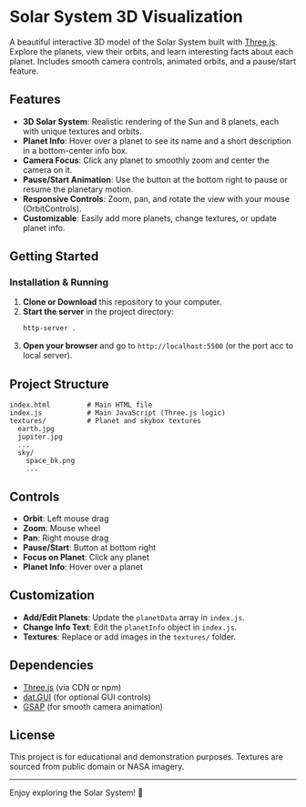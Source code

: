 # Solar System 3D Visualization

A beautiful interactive 3D model of the Solar System built with [Three.js](https://threejs.org/). Explore the planets, view their orbits, and learn interesting facts about each planet. Includes smooth camera controls, animated orbits, and a pause/start feature.

## Features

- **3D Solar System**: Realistic rendering of the Sun and 8 planets, each with unique textures and orbits.
- **Planet Info**: Hover over a planet to see its name and a short description in a bottom-center info box.
- **Camera Focus**: Click any planet to smoothly zoom and center the camera on it.
- **Pause/Start Animation**: Use the button at the bottom right to pause or resume the planetary motion.
- **Responsive Controls**: Zoom, pan, and rotate the view with your mouse (OrbitControls).
- **Customizable**: Easily add more planets, change textures, or update planet info.

## Getting Started



### Installation & Running

1. **Clone or Download** this repository to your computer.
2. **Start the server** in the project directory:
   ```sh
   http-server .
   ```
4. **Open your browser** and go to `http://localhost:5500` (or the port acc to local server).



## Project Structure

```
index.html         # Main HTML file
index.js           # Main JavaScript (Three.js logic)
textures/          # Planet and skybox textures
  earth.jpg
  jupiter.jpg
  ...
  sky/
    space_bk.png
    ...
```

## Controls
- **Orbit**: Left mouse drag
- **Zoom**: Mouse wheel
- **Pan**: Right mouse drag
- **Pause/Start**: Button at bottom right
- **Focus on Planet**: Click any planet
- **Planet Info**: Hover over a planet

## Customization
- **Add/Edit Planets**: Update the `planetData` array in `index.js`.
- **Change Info Text**: Edit the `planetInfo` object in `index.js`.
- **Textures**: Replace or add images in the `textures/` folder.

## Dependencies
- [Three.js](https://threejs.org/) (via CDN or npm)
- [dat.GUI](https://github.com/dataarts/dat.gui) (for optional GUI controls)
- [GSAP](https://greensock.com/gsap/) (for smooth camera animation)

## License

This project is for educational and demonstration purposes. Textures are sourced from public domain or NASA imagery.

---

Enjoy exploring the Solar System! 🚀
